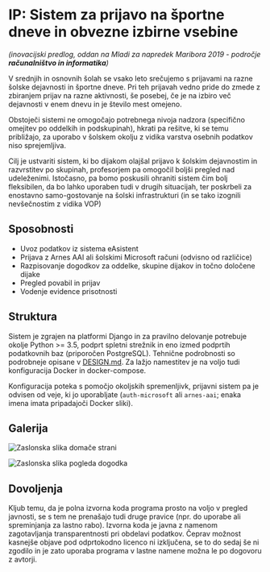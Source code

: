 # IP: Sistem za prijavo na športne dneve in obvezne izbirne vsebine

*(inovacijski predlog, oddan na Mladi za napredek Maribora 2019 - področje **računalništvo in informatika**)*

V srednjih in osnovnih šolah se vsako leto srečujemo s prijavami na razne šolske dejavnosti in športne dneve. Pri teh prijavah vedno pride do zmede z zbiranjem prijav na razne aktivnosti, še posebej, če je na izbiro več dejavnosti v enem dnevu in je število mest omejeno. 

Obstoječi sistemi ne omogočajo potrebnega nivoja nadzora (specifično omejitev po oddelkih in podskupinah), hkrati pa rešitve, ki se temu približajo, za uporabo v šolskem okolju z vidika varstva osebnih podatkov niso sprejemljiva.

Cilj je ustvariti sistem, ki bo dijakom olajšal prijavo k šolskim dejavnostim in razvrstitev po skupinah, profesorjem pa omogočil boljši pregled nad udeleženimi. Istočasno, pa bomo poskusili ohraniti sistem čim bolj fleksibilen, da bo lahko uporaben tudi v drugih situacijah, ter poskrbeli za enostavno samo-gostovanje na šolski infrastrukturi (in se tako izognili nevšečnostim z vidika VOP)

## Sposobnosti

 - Uvoz podatkov iz sistema eAsistent
 - Prijava z Arnes AAI ali šolskimi Microsoft računi (odvisno od različice)
 - Razpisovanje dogodkov za oddelke, skupine dijakov in točno določene dijake
 - Pregled povabil in prijav
 - Vodenje evidence prisotnosti

## Struktura

Sistem je zgrajen na platformi Django in za pravilno delovanje potrebuje okolje Python >= 3.5, podprt spletni strežnik in eno izmed podprtih podatkovnih baz (priporočen PostgreSQL). Tehnične podrobnosti so podrobneje opisane v [DESIGN.md](DESIGN.md). Za lažjo namestitev je na voljo tudi konfiguracija Docker in docker-compose.

Konfiguracija poteka s pomočjo okoljskih spremenljivk, prijavni sistem pa je odvisen od veje, ki jo uporabljate (`auth-microsoft` ali `arnes-aai`; enaka imena imata pripadajoči Docker sliki).

## Galerija

![Zaslonska slika domače strani](http://dev.franga2000.com/Ip19/view_main_1.png)

![Zaslonska slika pogleda dogodka](http://dev.franga2000.com/Ip19/view_dogodek_1.png)

## Dovoljenja

Kljub temu, da je polna izvorna koda programa prosto na voljo v pregled javnosti, se s tem ne prenašajo tudi druge pravice (npr. do uporabe ali spreminjanja za lastno rabo). Izvorna koda je javna z namenom zagotavljanja transparentnosti pri obdelavi podatkov. Čeprav možnost kasnejše objave pod odprtokodno licenco ni izključena, se to do sedaj še ni zgodilo in je zato uporaba programa v lastne namene možna le po dogovoru z avtorji.

